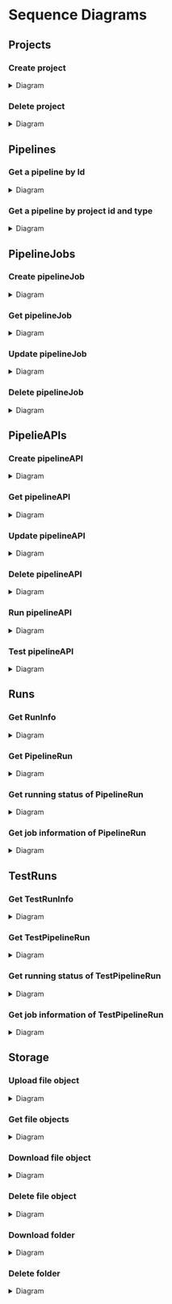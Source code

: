 # Sequence Diagrams

## Projects

### Create project
<details>
<summary>Diagram</summary>

```mermaid
sequenceDiagram
    User->>Backend: New project name
    Backend->>MLFlow: Create product and test experiments in MLFlow
    Backend->>Backend: Create "Project" object
    Backend->>PostgreSQL: Store object
    Backend->>GitLab: Create training and inference pipelines repository in GitLab
    Backend->>MinIO: Create 4 buckets for each ML pipeline
    Backend->>Harbor: Create a harbor project to store container images for this project.
```
</details>

### Delete project
<details>
<summary>Diagram</summary>

```mermaid
sequenceDiagram
    User->>Backend: Project id
    Backend->>PostgreSQL: Delete related "pipeline" objects
    Backend->>GitLab: Delete ML pipeline repositories
    Backend->>MinIO: Delete 4 buckets for each related ML pipeline
    Backend->>Harbor: Delete the related harbor project
    Backend->>MLFlow: Delete product and test experiments in MLFlow
    Backend->>PostgreSQL: Delete "Project" object
```
</details>

## Pipelines

### Get a pipeline by Id
<details>
<summary>Diagram</summary>

```mermaid
sequenceDiagram
    User->>Backend: Pipeline id
    Backend->>PostgreSQL: Get "Pipeline" object
    Backend-->>User: Return the information
```
</details>

### Get a pipeline by project id and type
<details>
<summary>Diagram</summary>

```mermaid
sequenceDiagram
    User->>Backend: Project id and specifc route
    Backend->>PostgreSQL: Get "Pipeline" object
    Backend-->>User: Return the information
```
</details>

## PipelineJobs

### Create pipelineJob
<details>
<summary>Diagram</summary>

```mermaid
sequenceDiagram
    User->>Backend: PipelineJob object
    Backend->>Backend: Give object "id" and "order"
    Backend->>GitLab: Update .gitlab-ci.yml
    Backend->>PostgreSQL: Store new job object
    alt First job for this pipeline
        Backend->>GitLab: Create test code repo for E2E API
        Backend->>PostgreSQL: Create the default E2E API
    else Not first job for this pipeline
        Backend->>PostgreSQL: Update the default E2E API
    end
```
</details>

### Get pipelineJob
<details>
<summary>Diagram</summary>

```mermaid
sequenceDiagram
    User->>Backend: PipelineJob id
    Backend->>PostgreSQL: Get job object
    Backend->>GitLab: Read the related job from .gitlab-ci.yml
    Backend-->>User: Return PipelineJob object
```
</details>

### Update pipelineJob
<details>
<summary>Diagram</summary>

```mermaid
sequenceDiagram
    User->>Backend: Updated PipelineJob object
    Backend->>GitLab: Update .gitlab-ci.yml
    Backend->>PostgreSQL: Update job object
```
</details>

### Delete pipelineJob
<details>
<summary>Diagram</summary>

```mermaid
sequenceDiagram
    User->>Backend: PipelineJob id
    Backend->>GitLab: Reorder other jobs in the same pipeline
    Backend->>GitLab: Update .gitlab-ci.yml
    Backend->>PostgreSQL: Remove job object
    alt 0 job in the same pipeline
        Backend->>GitLab: Delete test code repo for E2E API
        Backend->>PostgreSQL: Delete the default E2E API
    else 1 or more jobs in the same pipeline
        Backend->>PostgreSQL: Update the default E2E API
    end
```
</details>

## PipelieAPIs

### Create pipelineAPI
<details>
<summary>Diagram</summary>

```mermaid
sequenceDiagram
    User->>Backend: PipelineAPI object
    Backend->>Backend: Give object "id"
    Backend->>GitLab: Create test code repo for this API
    Backend->>PostgreSQL: Store new API object
```
</details>

### Get pipelineAPI
<details>
<summary>Diagram</summary>

```mermaid
sequenceDiagram
    User->>Backend: PipelineAPI id
    Backend->>Backend: Give the system environment variables
    Backend->>PostgreSQL: Get the job object that run in this API
    Backend->>GitLab: Give the custom environment variables
    Backend-->>User: Return PipelineAPI object
```
</details>

### Update pipelineAPI
<details>
<summary>Diagram</summary>

```mermaid
sequenceDiagram
    User->>Backend: Updated PipelineAPI object
    Backend->>PostgreSQL: Update object
```
</details>

### Delete pipelineAPI
<details>
<summary>Diagram</summary>

```mermaid
sequenceDiagram
    User->>Backend: PipelineAPI id
    Backend->>PostgreSQL: Delete PipelineAPI object
```
</details>

### Run pipelineAPI
<details>
<summary>Diagram</summary>

```mermaid
sequenceDiagram
    User->>Backend: PipelineAPI id, variable values, and purpose by route
    Backend->>Backend: Add the variable values from "flow_control", system-defined ones, and user-defined ones.
    Backend->>GitLab: Run CI/CD pipeline in ML pipeline repo
    alt route for production
        alt RunInfo object doesn't exist
            Backend->>PostgreSQL: Create new RunInfo object
        end
        Backend->>PostgreSQL: Create new PipelineRun object
    else route for testing
        Backend->>PostgreSQL: UpCreateate the TestPipelineRun object
    end
```
</details>

### Test pipelineAPI
<details>
<summary>Diagram</summary>

```mermaid
sequenceDiagram
    User->>Backend: PipelineAPI id
    Backend->>Backend: Add the system-defined variable values
    Backend->>GitLab: Run CI/CD pipeline in test code repo
    Backend->>PostgreSQL: Create new TestRunInfo object
```
</details>

## Runs

### Get RunInfo
<details>
<summary>Diagram</summary>

```mermaid
sequenceDiagram
    User->>Backend: RunInfo id
    Backend->>PostgreSQL: Get object 
    Backend-->>User: Return RunInfo object
```
</details>

### Get PipelineRun
<details>
<summary>Diagram</summary>

```mermaid
sequenceDiagram
    User->>Backend: PipelineRun id
    Backend->>PostgreSQL: Get object
    Backend->>GitLab: Get execution logs 
    Backend-->>User: Return PipelineRun object
```
</details>

### Get running status of PipelineRun
<details>
<summary>Diagram</summary>

```mermaid
sequenceDiagram
    User->>Backend: PipelineRun id
    Backend->>PostgreSQL: Get object
    Backend->>GitLab: Get job objects  
    Backend-->>User: Return status text
```
</details>

### Get job information of PipelineRun
<details>
<summary>Diagram</summary>

```mermaid
sequenceDiagram
    User->>Backend: PipelineRun id and job id
    Backend->>PostgreSQL: Get object 
    Backend->>GitLab: Get specific job object
    Backend-->>User: Return job object
```
</details>

## TestRuns

### Get TestRunInfo
<details>
<summary>Diagram</summary>

```mermaid
sequenceDiagram
    User->>Backend: TestRunInfo id
    Backend->>PostgreSQL: Get object 
    Backend->>GitLab: Get CI/CD pipeline execution result 
    Backend-->>User: Return TestRunInfo object
```
</details>

### Get TestPipelineRun
<details>
<summary>Diagram</summary>

```mermaid
sequenceDiagram
    User->>Backend: TestPipelineRun id
    Backend->>PostgreSQL: Get object
    Backend->>GitLab: Get execution job objects 
    Backend-->>User: Return TestPipelineRun object
```
</details>

### Get running status of TestPipelineRun
<details>
<summary>Diagram</summary>

```mermaid
sequenceDiagram
    User->>Backend: TestPipelineRun id
    Backend->>PostgreSQL: Get object
    Backend->>GitLab: Get execution status 
    Backend-->>User: Return status text
```
</details>

### Get job information of TestPipelineRun
<details>
<summary>Diagram</summary>

```mermaid
sequenceDiagram
    User->>Backend: TestPipelineRun id and job id
    Backend->>PostgreSQL: Get object 
    Backend->>GitLab: Get specific job object
    Backend-->>User: Return job object
```
</details>

## Storage

### Upload file object
<details>
<summary>Diagram</summary>

```mermaid
sequenceDiagram
    User->>Backend: Bucket name and object name
    Backend->>MinIO: Get object upload url 
    Backend-->>User: Return upload url
```
</details>

### Get file objects
<details>
<summary>Diagram</summary>

```mermaid
sequenceDiagram
    User->>Backend: Bucket name and folder name
    Backend->>MinIO: Get object list 
    Backend-->>User: Return file and folder list
```
</details>

### Download file object
<details>
<summary>Diagram</summary>

```mermaid
sequenceDiagram
    User->>Backend: Bucket name and object name
    Backend->>MinIO: Get object download url 
    Backend-->>User: Return download url
```
</details>

### Delete file object
<details>
<summary>Diagram</summary>

```mermaid
sequenceDiagram
    User->>Backend: Bucket name and object name
    Backend->>MinIO: Remove the object
```
</details>

### Download folder
<details>
<summary>Diagram</summary>

```mermaid
sequenceDiagram
    User->>Backend: Bucket name and folder name
    Backend->>MinIO: Get each object in the folder
    Backend->>Backend: Package each object into a zip file
    Backend-->>User: Return zip file
```
</details>

### Delete folder
<details>
<summary>Diagram</summary>

```mermaid
sequenceDiagram
    User->>Backend: Bucket name and folder name
    Backend->>MinIO: Get each object in the folder
    Backend->>MinIO: Delete each object in the folder
```
</details>